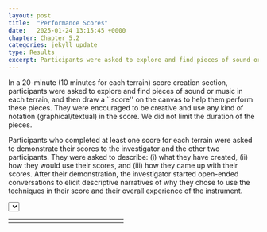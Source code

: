 ```yaml
---
layout: post
title:  "Performance Scores"
date:   2025-01-24 13:15:45 +0000
chapter: Chapter 5.2
categories: jekyll update
type: Results
excerpt: Participants were asked to explore and find pieces of sound or music in each terrain, and then draw a “score” on the canvas to help them perform these pieces. They were encouraged to be creative and use any kinds of notation (graphical/textual) in the score...
---
```



In a 20-minute (10 minutes for each terrain) score creation section, participants were asked to explore and find pieces of sound or music in each terrain, and then draw a ``score'' on the canvas to help them perform these pieces. They were encouraged to be creative and use any kind of notation (graphical/textual) in the score. We did not limit the duration of the pieces. 

Participants who completed at least one score for each terrain were asked to demonstrate their scores to the investigator and the other two participants. They were asked to describe: (i) what they have created, (ii) how they would use their scores, and (iii) how they came up with their scores. After their demonstration, the investigator started open-ended conversations to elicit descriptive narratives of why they chose to use the techniques in their score and their overall experience of the instrument.

<div id="canvasContainer"></div>
<div id="canvasControls">
	<select id="selectPage"></select>
	<table style="width:100%">
		<td id="selectTask" width="200px">
		</td>
		<td id="selectSession">
		</td>
	</table>
</div>
